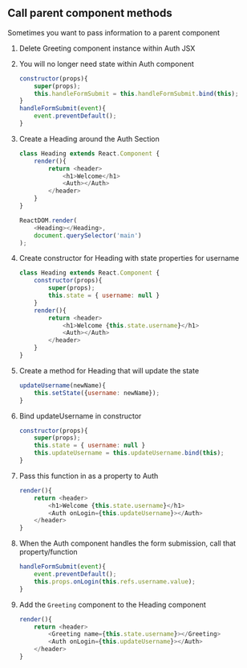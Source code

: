 ## Call parent component methods

Sometimes you want to pass information to a parent component

1. Delete Greeting component instance within Auth JSX
1. You will no longer need state within Auth component

    ```JavaScript
    constructor(props){
        super(props);
        this.handleFormSubmit = this.handleFormSubmit.bind(this);
    }
    handleFormSubmit(event){
        event.preventDefault();
    }
    ```

1. Create a Heading around the Auth Section

    ```JavaScript
    class Heading extends React.Component {
        render(){
            return <header>
                <h1>Welcome</h1>
                <Auth></Auth>
            </header>
        }
    }

    ReactDOM.render(
        <Heading></Heading>,
        document.querySelector('main')
    );
    ```

1. Create constructor for Heading with state properties for username

    ```JavaScript
    class Heading extends React.Component {
        constructor(props){
            super(props);
            this.state = { username: null }
        }
        render(){
            return <header>
                <h1>Welcome {this.state.username}</h1>
                <Auth></Auth>
            </header>
        }
    }
    ```

1. Create a method for Heading that will update the state

    ```JavaScript
    updateUsername(newName){
        this.setState({username: newName});
    }    
    ```

1. Bind updateUsername in constructor

    ```JavaScript
    constructor(props){
        super(props);
        this.state = { username: null }
        this.updateUsername = this.updateUsername.bind(this);
    }
    ```

1. Pass this function in as a property to Auth

    ```JavaScript
    render(){
        return <header>
            <h1>Welcome {this.state.username}</h1>
            <Auth onLogin={this.updateUsername}></Auth>
        </header>
    }    
    ```

1. When the Auth component handles the form submission, call that property/function

    ```JavaScript
    handleFormSubmit(event){
        event.preventDefault();
        this.props.onLogin(this.refs.username.value);
    }    
    ```

1. Add the `Greeting` component to the Heading component

    ```JavaScript
    render(){
        return <header>
            <Greeting name={this.state.username}></Greeting>
            <Auth onLogin={this.updateUsername}></Auth>
        </header>
    }
    ```
